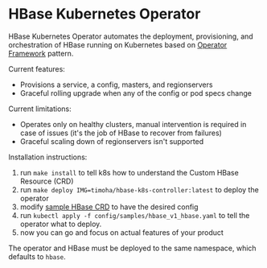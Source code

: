 # HBase Kubernetes Operator

HBase Kubernetes Operator automates the deployment, provisioning, and orchestration of HBase running on Kubernetes based on [Operator Framework](https://operatorframework.io/) pattern.

Current features:

- Provisions a service, a config, masters, and regionservers
- Graceful rolling upgrade when any of the config or pod specs change

Current limitations:
- Operates only on healthy clusters, manual intervention is required in case of issues (it's the job of HBase to recover from failures)
- Graceful scaling down of regionservers isn't supported

Installation instructions:
1. run `make install` to tell k8s how to understand the Custom HBase Resource (CRD)
2. run `make deploy IMG=timoha/hbase-k8s-controller:latest` to deploy the operator
3. modify [sample HBase CRD](https://github.com/timoha/hbase-k8s-operator/config/samples/hbase_v1_hbase.yaml) to have the desired config
4. run `kubectl apply -f config/samples/hbase_v1_hbase.yaml` to tell the operator what to deploy.
5. now you can go and focus on actual features of your product

The operator and HBase must be deployed to the same namespace, which defaults to `hbase`.
